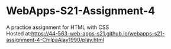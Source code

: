 # WebApps-S21-Assignment-4
A practice assignment for HTML with CSS
<br>
Hosted at:<https://44-563-web-apps-s21.github.io/webapps-s21-assignment-4-ChilpaAjay1990/play.html>
